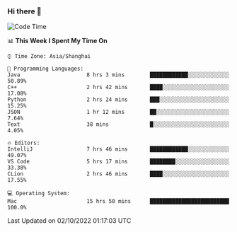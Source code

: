 ### Hi there 👋


<!--START_SECTION:waka-->
![Code Time](http://img.shields.io/badge/Code%20Time-760%20hrs%2034%20mins-blue)

📊 **This Week I Spent My Time On** 

```text
⌚︎ Time Zone: Asia/Shanghai

💬 Programming Languages: 
Java                     8 hrs 3 mins        ████████████░░░░░░░░░░░░░   50.89% 
C++                      2 hrs 42 mins       ████░░░░░░░░░░░░░░░░░░░░░   17.08% 
Python                   2 hrs 24 mins       ███░░░░░░░░░░░░░░░░░░░░░░   15.25% 
JSON                     1 hr 12 mins        ██░░░░░░░░░░░░░░░░░░░░░░░   7.64% 
Text                     38 mins             █░░░░░░░░░░░░░░░░░░░░░░░░   4.05%

🔥 Editors: 
IntelliJ                 7 hrs 46 mins       ████████████░░░░░░░░░░░░░   49.07% 
VS Code                  5 hrs 17 mins       ████████░░░░░░░░░░░░░░░░░   33.38% 
CLion                    2 hrs 46 mins       ████░░░░░░░░░░░░░░░░░░░░░   17.55%

💻 Operating System: 
Mac                      15 hrs 50 mins      █████████████████████████   100.0%

```


 Last Updated on 02/10/2022 01:17:03 UTC
<!--END_SECTION:waka-->

<!--
**SillyPasty/SillyPasty** is a ✨ _special_ ✨ repository because its `README.md` (this file) appears on your GitHub profile.

Here are some ideas to get you started:

- 🔭 I’m currently working on ...
- 🌱 I’m currently learning ...
- 👯 I’m looking to collaborate on ...
- 🤔 I’m looking for help with ...
- 💬 Ask me about ...
- 📫 How to reach me: ...
- 😄 Pronouns: ...
- ⚡ Fun fact: ...
-->


